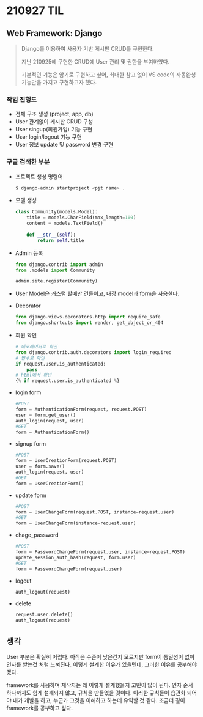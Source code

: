 # 210927 TIL

## Web Framework: Django 

> Django를 이용하여 사용자 기반 게시판 CRUD를 구현한다. 
>
> 지난 210925에 구현한 CRUD에 User 관리 및 권한을 부여하였다.
>
> 기본적인 기능은 암기로 구현하고 싶어, 최대한 참고 없이 VS code의 자동완성 기능만을 가지고 구현하고자 했다. 

### 작업 진행도

- 전체 구조 생성 (project, app, db)
- User 관계없이 게시판 CRUD 구성
- User singup(회원가입) 기능 구현
- User login/logout 기능 구현
- User 정보 update 및 password 변경 구현

### 구글 검색한 부분

- 프로젝트 생성 명령어

  ```bash
  $ django-admin startproject <pjt name> .
  ```

- 모델 생성

  ```python
  class Community(models.Model):
      title = models.CharField(max_length=100)
      content = models.TextField()
      
      def __str__(self):
          return self.title
  ```

- Admin 등록

  ```python
  from django.contrib import admin
  from .models import Community
  
  admin.site.register(Community)
  ```

- User Model은 커스텀 할때만 건들이고, 내장 model과 form을 사용한다.

- Decorator

  ```python
  from django.views.decorators.http import require_safe
  from django.shortcuts import render, get_object_or_404
  ```

- 회원 확인

  ```python
  # 데코레이터로 확인
  from django.contrib.auth.decorators import login_required
  # 변수로 확인
  if request.user.is_authenticated:
      pass
  # html에서 확인
  {% if request.user.is_authenticated %}
  ```

- login form

  ```python
  #POST
  form = AuthenticationForm(request, request.POST)
  user = form.get_user()
  auth_login(request, user)
  #GET
  form = AuthenticationForm()
  ```

- signup form

  ```python
  #POST
  form = UserCreationForm(request.POST)
  user = form.save()
  auth_login(request, user)
  #GET
  form = UserCreationForm()
  ```

- update form

  ```python
  #POST
  form = UserChangeForm(request.POST, instance=request.user)
  #GET
  form = UserChangeForm(instance=request.user)
  ```

- chage_password

  ```python
  #POST
  form = PasswordChangeForm(request.user, instance=request.POST)
  update_session_auth_hash(request, form.user)
  #GET
  form = PasswordChangeForm(request.user)
  ```

- logout

  ```python
  auth_logout(request)
  ```

- delete

  ```python
  request.user.delete()
  auth_logout(request)
  ```



## 생각

User 부분은 확실히 어렵다. 아직은 수준이 낮은건지 모르지만 form이 통일성이 없이 인자를 받는것 처럼 느껴진다. 이렇게 설계한 이유가 있을텐데, 그러한 이유를 공부해야겠다.

framework를 사용하며 제작자는 왜 이렇게 설계했을지 고민이 많이 된다. 인자 순서 하나까지도 쉽게 설계되지 않고, 규칙을 만들었을 것이다. 이러한 규칙들이 습관화 되어야 내가 개발을 하고, 누군가 그것을 이해하고 하는데 유익할 것 같다. 조금더 깊이 framework를 공부하고 싶다.